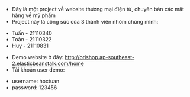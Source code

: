 - Đây là một project về website thương mại điện tử, chuyên bán các mặt hàng về mỹ phẩm
- Project này là công sức của 3 thành viên nhóm chúng mình:
+ Tuấn - 21110340
+ Toàn - 21110322
+ Huy - 21110831
- Demo website ở đây: http://orishop.ap-southeast-2.elasticbeanstalk.com/home
- Tài khoản user demo:
+ username: hoctuan
+ password: 123456
